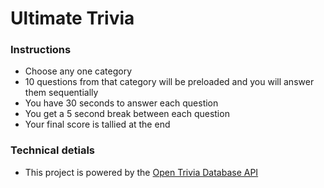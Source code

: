 # Ultimate Trivia

### Instructions

* Choose any one category
* 10 questions from that category will be preloaded and you will answer them sequentially
* You have 30 seconds to answer each question
* You get a 5 second break between each question
* Your final score is tallied at the end

### Technical detials

* This project is powered by the [Open Trivia Database API](https://opentdb.com/) 